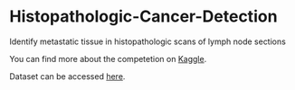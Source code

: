 # Histopathologic-Cancer-Detection
Identify metastatic tissue in histopathologic scans of lymph node sections

You can find more about the competetion on [Kaggle](https://www.kaggle.com/c/histopathologic-cancer-detection/overview).

Dataset can be accessed [here](https://www.kaggle.com/c/histopathologic-cancer-detection/data).
